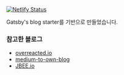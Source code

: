 [![Netlify Status](https://api.netlify.com/api/v1/badges/5c30d436-e2b4-4990-8687-22666d14006a/deploy-status)](https://app.netlify.com/sites/jhyeok/deploys)

Gatsby's blog starter를 기반으로 만들었습니다.

### 참고한 블로그
 - [overreacted.io](https://overreacted.io/)
 - [medium-to-own-blog](https://mathieudutour-blog.netlify.com/)
 - [JBEE.io](https://jbee.io/)
